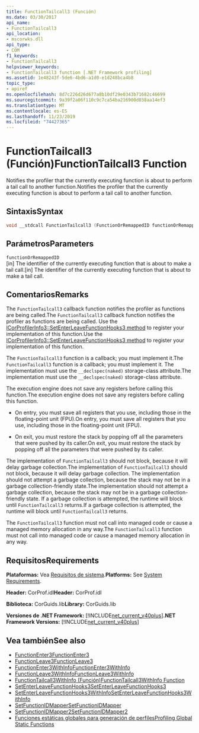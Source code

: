 ```yaml
---
title: FunctionTailcall3 (Función)
ms.date: 03/30/2017
api_name:
- FunctionTailcall3
api_location:
- mscorwks.dll
api_type:
- COM
f1_keywords:
- FunctionTailcall3
helpviewer_keywords:
- FunctionTailcall3 function [.NET Framework profiling]
ms.assetid: 1e48243f-5de6-4bd6-a1d0-e1d248bca4b8
topic_type:
- apiref
ms.openlocfilehash: 8d7c226d26d677a8b10df29e0343b71682c46699
ms.sourcegitcommit: 9a39f2a06f110c9c7ca54ba216900d038aa14ef3
ms.translationtype: MT
ms.contentlocale: es-ES
ms.lasthandoff: 11/23/2019
ms.locfileid: "74427365"
---
```

# <a name="functiontailcall3-function"></a><span data-ttu-id="ead82-102">FunctionTailcall3 (Función)</span><span class="sxs-lookup"><span data-stu-id="ead82-102">FunctionTailcall3 Function</span></span>
<span data-ttu-id="ead82-103">Notifies the profiler that the currently executing function is about to perform a tail call to another function.</span><span class="sxs-lookup"><span data-stu-id="ead82-103">Notifies the profiler that the currently executing function is about to perform a tail call to another function.</span></span>  
  
## <a name="syntax"></a><span data-ttu-id="ead82-104">Sintaxis</span><span class="sxs-lookup"><span data-stu-id="ead82-104">Syntax</span></span>  
  
```cpp  
void __stdcall FunctionTailcall3 (FunctionOrRemappedID functionOrRemappedID);  
```  
  
## <a name="parameters"></a><span data-ttu-id="ead82-105">Parámetros</span><span class="sxs-lookup"><span data-stu-id="ead82-105">Parameters</span></span>  
 `functionOrRemappedID`  
 <span data-ttu-id="ead82-106">[in] The identifier of the currently executing function that is about to make a tail call.</span><span class="sxs-lookup"><span data-stu-id="ead82-106">[in] The identifier of the currently executing function that is about to make a tail call.</span></span>  
  
## <a name="remarks"></a><span data-ttu-id="ead82-107">Comentarios</span><span class="sxs-lookup"><span data-stu-id="ead82-107">Remarks</span></span>  
 <span data-ttu-id="ead82-108">The `FunctionTailcall3` callback function notifies the profiler as functions are being called.</span><span class="sxs-lookup"><span data-stu-id="ead82-108">The `FunctionTailcall3` callback function notifies the profiler as functions are being called.</span></span> <span data-ttu-id="ead82-109">Use the [ICorProfilerInfo3::SetEnterLeaveFunctionHooks3 method](../../../../docs/framework/unmanaged-api/profiling/icorprofilerinfo3-setenterleavefunctionhooks3-method.md) to register your implementation of this function.</span><span class="sxs-lookup"><span data-stu-id="ead82-109">Use the [ICorProfilerInfo3::SetEnterLeaveFunctionHooks3 method](../../../../docs/framework/unmanaged-api/profiling/icorprofilerinfo3-setenterleavefunctionhooks3-method.md) to register your implementation of this function.</span></span>  
  
 <span data-ttu-id="ead82-110">The `FunctionTailcall3` function is a callback; you must implement it.</span><span class="sxs-lookup"><span data-stu-id="ead82-110">The `FunctionTailcall3` function is a callback; you must implement it.</span></span> <span data-ttu-id="ead82-111">The implementation must use the `__declspec(naked)` storage-class attribute.</span><span class="sxs-lookup"><span data-stu-id="ead82-111">The implementation must use the `__declspec(naked)` storage-class attribute.</span></span>  
  
 <span data-ttu-id="ead82-112">The execution engine does not save any registers before calling this function.</span><span class="sxs-lookup"><span data-stu-id="ead82-112">The execution engine does not save any registers before calling this function.</span></span>  
  
- <span data-ttu-id="ead82-113">On entry, you must save all registers that you use, including those in the floating-point unit (FPU).</span><span class="sxs-lookup"><span data-stu-id="ead82-113">On entry, you must save all registers that you use, including those in the floating-point unit (FPU).</span></span>  
  
- <span data-ttu-id="ead82-114">On exit, you must restore the stack by popping off all the parameters that were pushed by its caller.</span><span class="sxs-lookup"><span data-stu-id="ead82-114">On exit, you must restore the stack by popping off all the parameters that were pushed by its caller.</span></span>  
  
 <span data-ttu-id="ead82-115">The implementation of `FunctionTailcall3` should not block, because it will delay garbage collection.</span><span class="sxs-lookup"><span data-stu-id="ead82-115">The implementation of `FunctionTailcall3` should not block, because it will delay garbage collection.</span></span> <span data-ttu-id="ead82-116">The implementation should not attempt a garbage collection, because the stack may not be in a garbage collection-friendly state.</span><span class="sxs-lookup"><span data-stu-id="ead82-116">The implementation should not attempt a garbage collection, because the stack may not be in a garbage collection-friendly state.</span></span> <span data-ttu-id="ead82-117">If a garbage collection is attempted, the runtime will block until `FunctionTailcall3` returns.</span><span class="sxs-lookup"><span data-stu-id="ead82-117">If a garbage collection is attempted, the runtime will block until `FunctionTailcall3` returns.</span></span>  
  
 <span data-ttu-id="ead82-118">The `FunctionTailcall3` function must not call into managed code or cause a managed memory allocation in any way.</span><span class="sxs-lookup"><span data-stu-id="ead82-118">The `FunctionTailcall3` function must not call into managed code or cause a managed memory allocation in any way.</span></span>  
  
## <a name="requirements"></a><span data-ttu-id="ead82-119">Requisitos</span><span class="sxs-lookup"><span data-stu-id="ead82-119">Requirements</span></span>  
 <span data-ttu-id="ead82-120">**Plataformas:** Vea [Requisitos de sistema](../../../../docs/framework/get-started/system-requirements.md).</span><span class="sxs-lookup"><span data-stu-id="ead82-120">**Platforms:** See [System Requirements](../../../../docs/framework/get-started/system-requirements.md).</span></span>  
  
 <span data-ttu-id="ead82-121">**Header:** CorProf.idl</span><span class="sxs-lookup"><span data-stu-id="ead82-121">**Header:** CorProf.idl</span></span>  
  
 <span data-ttu-id="ead82-122">**Biblioteca:** CorGuids.lib</span><span class="sxs-lookup"><span data-stu-id="ead82-122">**Library:** CorGuids.lib</span></span>  
  
 <span data-ttu-id="ead82-123">**Versiones de .NET Framework:** [!INCLUDE[net_current_v40plus](../../../../includes/net-current-v40plus-md.md)]</span><span class="sxs-lookup"><span data-stu-id="ead82-123">**.NET Framework Versions:** [!INCLUDE[net_current_v40plus](../../../../includes/net-current-v40plus-md.md)]</span></span>  
  
## <a name="see-also"></a><span data-ttu-id="ead82-124">Vea también</span><span class="sxs-lookup"><span data-stu-id="ead82-124">See also</span></span>

- [<span data-ttu-id="ead82-125">FunctionEnter3</span><span class="sxs-lookup"><span data-stu-id="ead82-125">FunctionEnter3</span></span>](../../../../docs/framework/unmanaged-api/profiling/functionenter3-function.md)
- [<span data-ttu-id="ead82-126">FunctionLeave3</span><span class="sxs-lookup"><span data-stu-id="ead82-126">FunctionLeave3</span></span>](../../../../docs/framework/unmanaged-api/profiling/functionleave3-function.md)
- [<span data-ttu-id="ead82-127">FunctionEnter3WithInfo</span><span class="sxs-lookup"><span data-stu-id="ead82-127">FunctionEnter3WithInfo</span></span>](../../../../docs/framework/unmanaged-api/profiling/functionenter3withinfo-function.md)
- [<span data-ttu-id="ead82-128">FunctionLeave3WithInfo</span><span class="sxs-lookup"><span data-stu-id="ead82-128">FunctionLeave3WithInfo</span></span>](../../../../docs/framework/unmanaged-api/profiling/functionleave3withinfo-function.md)
- [<span data-ttu-id="ead82-129">FunctionTailcall3WithInfo (Función)</span><span class="sxs-lookup"><span data-stu-id="ead82-129">FunctionTailcall3WithInfo Function</span></span>](../../../../docs/framework/unmanaged-api/profiling/functiontailcall3withinfo-function.md)
- [<span data-ttu-id="ead82-130">SetEnterLeaveFunctionHooks3</span><span class="sxs-lookup"><span data-stu-id="ead82-130">SetEnterLeaveFunctionHooks3</span></span>](../../../../docs/framework/unmanaged-api/profiling/icorprofilerinfo3-setenterleavefunctionhooks3-method.md)
- [<span data-ttu-id="ead82-131">SetEnterLeaveFunctionHooks3WithInfo</span><span class="sxs-lookup"><span data-stu-id="ead82-131">SetEnterLeaveFunctionHooks3WithInfo</span></span>](../../../../docs/framework/unmanaged-api/profiling/icorprofilerinfo3-setenterleavefunctionhooks3withinfo-method.md)
- [<span data-ttu-id="ead82-132">SetFunctionIDMapper</span><span class="sxs-lookup"><span data-stu-id="ead82-132">SetFunctionIDMapper</span></span>](../../../../docs/framework/unmanaged-api/profiling/icorprofilerinfo-setfunctionidmapper-method.md)
- [<span data-ttu-id="ead82-133">SetFunctionIDMapper2</span><span class="sxs-lookup"><span data-stu-id="ead82-133">SetFunctionIDMapper2</span></span>](../../../../docs/framework/unmanaged-api/profiling/icorprofilerinfo3-setfunctionidmapper2-method.md)
- [<span data-ttu-id="ead82-134">Funciones estáticas globales para generación de perfiles</span><span class="sxs-lookup"><span data-stu-id="ead82-134">Profiling Global Static Functions</span></span>](../../../../docs/framework/unmanaged-api/profiling/profiling-global-static-functions.md)
